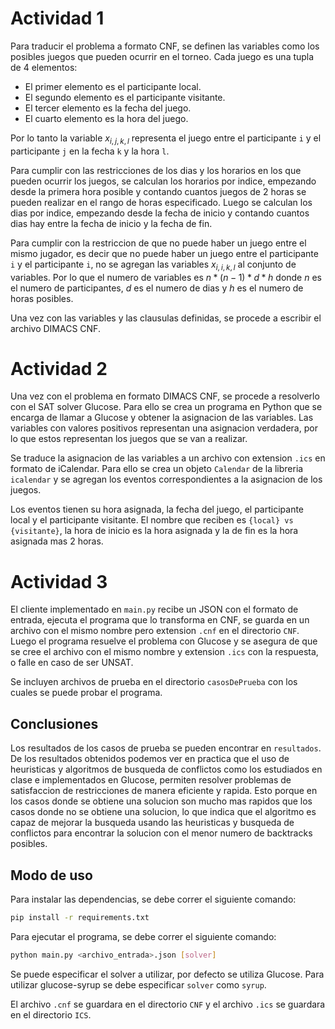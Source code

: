 # Actividad 1
Para traducir el problema a formato CNF, se definen las variables como los posibles juegos que pueden ocurrir en el torneo. Cada juego es una tupla de 4 elementos:
- El primer elemento es el participante local.
- El segundo elemento es el participante visitante.
- El tercer elemento es la fecha del juego.
- El cuarto elemento es la hora del juego.

Por lo tanto la variable $x_{i,j,k,l}$ representa el juego entre el participante `i` y el participante `j` en la fecha `k` y la hora `l`.

Para cumplir con las restricciones de los dias y los horarios en los que pueden ocurrir los juegos, se calculan los horarios por indice, empezando desde la primera hora posible y contando cuantos juegos de 2 horas se pueden realizar en el rango de horas especificado. Luego se calculan los dias por indice, empezando desde la fecha de inicio y contando cuantos dias hay entre la fecha de inicio y la fecha de fin.

Para cumplir con la restriccion de que no puede haber un juego entre el mismo jugador, es decir que no puede haber un juego entre el participante `i` y el participante `i`, no se agregan las variables $x_{i,i,k,l}$ al conjunto de variables. Por lo que el numero de variables es $n*(n-1)*d*h$ donde $n$ es el numero de participantes, $d$ es el numero de dias y $h$ es el numero de horas posibles.

Una vez con las variables y las clausulas definidas, se procede a escribir el archivo DIMACS CNF. 

# Actividad 2
Una vez con el problema en formato DIMACS CNF, se procede a resolverlo con el SAT solver Glucose. Para ello se crea un programa en Python que se encarga de llamar a Glucose y obtener la asignacion de las variables. Las variables con valores positivos representan una asignacion verdadera, por lo que estos representan los juegos que se van a realizar.

Se traduce la asignacion de las variables a un archivo con extension `.ics` en formato de iCalendar. Para ello se crea un objeto `Calendar` de la libreria `icalendar` y se agregan los eventos correspondientes a la asignacion de los juegos.

Los eventos tienen su hora asignada, la fecha del juego, el participante local y el participante visitante. El nombre que reciben es `{local} vs {visitante}`, la hora de inicio es la hora asignada y la de fin es la hora asignada mas 2 horas.

# Actividad 3
El cliente implementado en `main.py` recibe un JSON con el formato de entrada, ejecuta el programa que lo transforma en CNF, se guarda en un archivo con el mismo nombre pero extension `.cnf` en el directorio `CNF`. Luego el programa resuelve el problema con Glucose y se asegura de que se cree el archivo con el mismo nombre y extension `.ics` con la respuesta, o falle en caso de ser UNSAT.

Se incluyen archivos de prueba en el directorio `casosDePrueba` con los cuales se puede probar el programa.

## Conclusiones
Los resultados de los casos de prueba se pueden encontrar en `resultados`.
De los resultados obtenidos podemos ver en practica que el uso de heuristicas y algoritmos de busqueda de conflictos como los estudiados en clase e implementados en Glucose, permiten resolver problemas de satisfaccion de restricciones de manera eficiente y rapida. Esto porque en los casos donde se obtiene una solucion son mucho mas rapidos que los casos donde no se obtiene una solucion, lo que indica que el algoritmo es capaz de mejorar la busqueda usando las heuristicas y busqueda de conflictos para encontrar la solucion con el menor numero de backtracks posibles.

## Modo de uso
Para instalar las dependencias, se debe correr el siguiente comando:
```bash
pip install -r requirements.txt
```

Para ejecutar el programa, se debe correr el siguiente comando:
```bash
python main.py <archivo_entrada>.json [solver]
```
Se puede especificar el solver a utilizar, por defecto se utiliza Glucose. Para utilizar glucose-syrup se debe especificar `solver` como `syrup`.

El archivo `.cnf` se guardara en el directorio `CNF` y el archivo `.ics` se guardara en el directorio `ICS`.